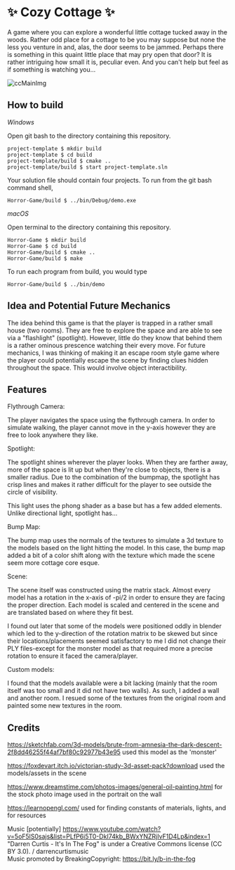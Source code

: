 # ✨ Cozy Cottage ✨

A game where you can explore a wonderful little cottage tucked away in the woods. Rather odd place for a cottage to be you may suppose but none the less you venture in and, alas, the door seems to be jammed. Perhaps there is something in this quaint little place that may pry open that door? It is rather intriguing how small it is, peculiar even. And you can't help but feel as if something is watching you... 

![ccMainImg](https://github.com/thumun/Horror-Game/blob/main/images/ccmainimg.png)


## How to build

*Windows*

Open git bash to the directory containing this repository.

```
project-template $ mkdir build
project-template $ cd build
project-template/build $ cmake ..
project-template/build $ start project-template.sln
```

Your solution file should contain four projects.
To run from the git bash command shell, 

```
Horror-Game/build $ ../bin/Debug/demo.exe
```

*macOS*

Open terminal to the directory containing this repository.

```
Horror-Game $ mkdir build
Horror-Game $ cd build
Horror-Game/build $ cmake ..
Horror-Game/build $ make
```

To run each program from build, you would type

```
Horror-Game/build $ ../bin/demo
```

## Idea and Potential Future Mechanics

The idea behind this game is that the player is trapped in a rather small house (two rooms). They are free to explore the space and are able to see via a "flashlight" (spotlight). However, little do they know that behind them is a rather ominous prescence watching their every move. 
For future mechanics, I was thinking of making it an escape room style game where the player could potentially escape the scene by finding clues hidden throughout the space. This would involve object interactibility. 

## Features 

Flythrough Camera: 

The player navigates the space using the flythrough camera. In order to simulate walking, the player cannot move in the y-axis however they are free to look anywhere they like. 

Spotlight: 

The spotlight shines wherever the player looks. When they are farther away, more of the space is lit up but when they're close to objects, there is a smaller radius. Due to the combination of the bumpmap, the spotlight has crisp lines and makes it rather difficult for the player to see outside the circle of visibility.  

This light uses the phong shader as a base but has a few added elements. Unlike directional light, spotlight has... 

Bump Map: 

The bump map uses the normals of the textures to simulate a 3d texture to the models based on the light hitting the model. 
In this case, the bump map added a bit of a color shift along with the texture which made the scene seem more cottage core esque. 

Scene: 

The scene itself was constructed using the matrix stack. Almost every model has a rotation in the x-axis of -pi/2 in order to ensure they are facing the proper direction. Each model is scaled and centered in the scene and are translated based on where they fit best. 

I found out later that some of the models were positioned oddly in blender which led to the y-direction of the rotation matrix to be skewed but since their locations/placements seemed satisfactory to me I did not change their PLY files-except for the monster model as that required more a precise rotation to ensure it faced the camera/player. 

Custom models: 

I found that the models available were a bit lacking (mainly that the room itself was too small and it did not have two walls). As such, I added a wall and another room. I resued some of the textures from the original room and painted some new textures in the room. 

## Credits 

https://sketchfab.com/3d-models/brute-from-amnesia-the-dark-descent-2f8dd46255f44af7bf80c92977b43e95
used this model as the 'monster'

https://foxdevart.itch.io/victorian-study-3d-asset-pack?download
used the models/assets in the scene 

https://www.dreamstime.com/photos-images/general-oil-painting.html 
for the stock photo image used in the portrait on the wall

https://learnopengl.com/
used for finding constants of materials, lights, and for resources

Music [potentially]
https://www.youtube.com/watch?v=5oF5lS0sajs&list=PLfP6i5T0-DkI74kb_BWxYNZRjIvF1D4Lp&index=1
"Darren Curtis - It's In The Fog" is under a Creative Commons license (CC BY 3.0).
 / darrencurtismusic   
Music promoted by BreakingCopyright: https://bit.ly/b-in-the-fog 
